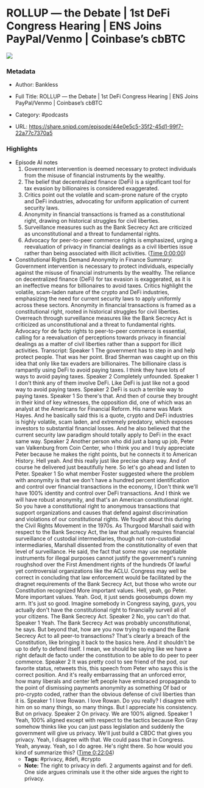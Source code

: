 # ROLLUP —  the Debate | 1st DeFi Congress Hearing | ENS Joins PayPal/Venmo | Coinbase’s cbBTC

![](https://wsrv.nl/?url=https%3A%2F%2Fstatic.libsyn.com%2Fp%2Fassets%2Fc%2Ff%2Fd%2F4%2Fcfd431701301218b%2Fbankless-logo_1.png&w=100&h=100)

### Metadata

- Author: Bankless
- Full Title: ROLLUP —  the Debate | 1st DeFi Congress Hearing | ENS Joins PayPal/Venmo | Coinbase’s cbBTC
- Category: #podcasts



- URL: https://share.snipd.com/episode/44e0e5c5-35f2-45d1-99f7-22a77c7370a5

### Highlights

- Episode AI notes
  1. Government intervention is deemed necessary to protect individuals from the misuse of financial instruments by the wealthy.
  2. The belief that decentralized finance (DeFi) is a significant tool for tax evasion by billionaires is considered exaggerated.
  3. Critics point out the volatile and scam-prone nature of the crypto and DeFi industries, advocating for uniform application of current security laws.
  4. Anonymity in financial transactions is framed as a constitutional right, drawing on historical struggles for civil liberties.
  5. Surveillance measures such as the Bank Secrecy Act are criticized as unconstitutional and a threat to fundamental rights.
  6. Advocacy for peer-to-peer commerce rights is emphasized, urging a reevaluation of privacy in financial dealings as a civil liberties issue rather than being associated with illicit activities. ([Time 0:00:00](https://share.snipd.com/episode-takeaways/336b658e-995a-4fa2-b762-0c927e3fb1d3))
- Constitutional Rights Demand Anonymity in Finance
  Summary:
  Government intervention is necessary to protect individuals, especially against the misuse of financial instruments by the wealthy.
  The reliance on decentralized finance (DeFi) for tax evasion is exaggerated, as it is an ineffective means for billionaires to avoid taxes. Critics highlight the volatile, scam-laden nature of the crypto and DeFi industries, emphasizing the need for current security laws to apply uniformly across these sectors.
  Anonymity in financial transactions is framed as a constitutional right, rooted in historical struggles for civil liberties.
  Overreach through surveillance measures like the Bank Secrecy Act is criticized as unconstitutional and a threat to fundamental rights.
  Advocacy for de facto rights to peer-to-peer commerce is essential, calling for a reevaluation of perceptions towards privacy in financial dealings as a matter of civil liberties rather than a support for illicit activities.
  Transcript:
  Speaker 1
  The government has to step in and help protect people. That was her point. Brad Sherman was caught up on this idea that only like tax evaders are billionaires. The billionaire class is rampantly using DeFi to avoid paying taxes. I think they have lots of ways to avoid paying taxes.
  Speaker 2
  Completely unfounded.
  Speaker 1
  I don't think any of them involve DeFi. Like DeFi is just like not a good way to avoid paying taxes.
  Speaker 2
  DeFi is such a terrible way to paying taxes.
  Speaker 1
  So there's that. And then of course they brought in their kind of key witnesses, the opposition did, one of which was an analyst at the Americans for Financial Reform. His name was Mark Hayes. And he basically said this is a quote, crypto and DeFi industries is highly volatile, scam laden, and extremely predatory, which exposes investors to substantial financial losses. And he also believed that the current security law paradigm should totally apply to DeFi in the exact same way.
  Speaker 2
  Another person who did just a bang up job, Peter van Valkenburg from Coin Center, who I think you and I truly appreciate Peter because he makes the right points, but he connects it to American History. Hell yeah. And this really just like precise sharp way. And of course he delivered just beautifully here. So let's go ahead and listen to Peter.
  Speaker 1
  So what member Foster suggested where the problem with anonymity is that we don't have a hundred percent identification and control over financial transactions in the economy, I Don't think we'll have 100% identity and control over DeFi transactions. And I think we will have robust anonymity, and that's an American constitutional right. So you have a constitutional right to anonymous transactions that support organizations and causes that defend against discrimination and violations of our constitutional rights. We fought about this during the Civil Rights Movement in the 1970s. As Thurgood Marshall said with respect to the Bank Secrecy Act, the law that actually requires financial surveillance of custodial intermediaries, though not non-custodial intermediaries, Marshall dissented from the constitutionality of even that level of surveillance. He said, the fact that some may use negotiable instruments for illegal purposes cannot justify the government's running roughshod over the First Amendment rights of the hundreds Of lawful yet controversial organizations like the ACLU. Congress may well be correct in concluding that law enforcement would be facilitated by the dragnet requirements of the Bank Secrecy Act, but those who wrote our Constitution recognized More important values. Hell, yeah, go Peter. More important values. Yeah. God, it just sends goosebumps down my arm. It's just so good. Imagine somebody in Congress saying, guys, you actually don't have the constitutional right to financially surveil all of your citizens. The Bank Secrecy Act.
  Speaker 2
  No, you can't do that.
  Speaker 1
  Yeah. The Bank Secrecy Act was probably unconstitutional, he says. But beyond that, how are you now trying to expand the Bank Secrecy Act to all peer-to transactions? That's clearly a breach of the Constitution, like bringing it back to the basics here. And it shouldn't be up to defy to defend itself. I mean, we should be saying like we have a right default de facto under the constitution to be able to do peer to peer commerce.
  Speaker 2
  It was pretty cool to see friend of the pod, our favorite status, retweets this, this speech from Peter who says this is the correct position. And it's really embarrassing that an unforced error, how many liberals and center left people have embraced propaganda to the point of dismissing payments anonymity as something Of bad or pro-crypto coded, rather than the obvious defense of civil liberties than it is.
  Speaker 1
  I love Rowan. I love Rowan. Do you really? I disagree with him on so many things, so many things. But I appreciate his consistency. But on privacy.
  Speaker 2
  On privacy. We are 100% aligned.
  Speaker 1
  Yeah, 100% aligned except with respect to the tactics because Ron Gray somehow thinks like you can just pass legislation and suddenly the government will give us privacy. We'll just build a CBDC that gives you privacy. Yeah, I disagree with that. We could pass that in Congress. Yeah, anyway. Yeah, so I do agree. He's right there. So how would you kind of summarize this? ([Time 0:22:04](https://share.snipd.com/snip/af54e4e2-cda1-4697-89c4-5f9f9294e590))
    - **Tags:** #privacy, #defi, #crypto
    - **Note:** The right to privacy in defi. 2 arguments against and for defi. One side argues criminals use it the other side argues the right to privacy.
